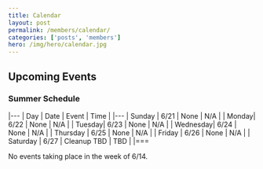 ```yaml
---
title: Calendar
layout: post
permalink: /members/calendar/
categories: ['posts', 'members']
hero: /img/hero/calendar.jpg
---
```


## Upcoming Events

### Summer Schedule


|---
| Day | Date | Event    | Time |
|---
| Sunday | 6/21 | None | N/A |
| Monday| 6/22 | None | N/A |
| Tuesday| 6/23 | None | N/A |
| Wednesday| 6/24 | None | N/A |
| Thursday | 6/25 | None | N/A |
| Friday | 6/26 | None | N/A |
| Saturday | 6/27 | Cleanup TBD | TBD | 
|===

No events taking place in the week of 6/14.